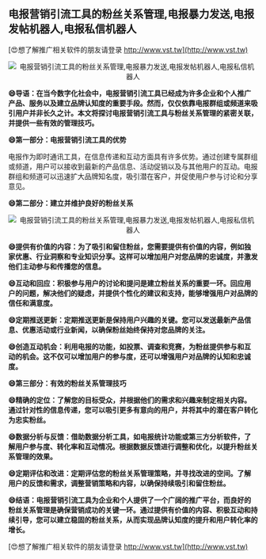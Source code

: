 ## **电报营销引流工具的粉丝关系管理,电报暴力发送,电报发帖机器人,电报私信机器人**

[😍想了解推广相关软件的朋友请登录 http://www.vst.tw](http://www.vst.tw)

 <center><img src="https://vst.tw/MP4/tuiguang/png/2.png" alt="电报营销引流工具的粉丝关系管理,电报暴力发送,电报发帖机器人,电报私信机器人"></center>

**😄导语：在当今数字化社会中，电报营销引流工具已经成为许多企业和个人推广产品、服务以及建立品牌认知度的重要手段。然而，仅仅依靠电报群组或频道来吸引用户并非长久之计。本文将探讨电报营销引流工具与粉丝关系管理的紧密关联，并提供一些有效的管理技巧。**

**😄第一部分：电报营销引流工具的优势**

电报作为即时通讯工具，在信息传递和互动方面具有许多优势。通过创建专属群组或频道，用户可以接收到最新的产品信息、活动促销以及与其他用户的互动。电报群组和频道可以迅速扩大品牌知名度，吸引潜在客户，并促使用户参与讨论和分享意见。

**😄第二部分：建立并维护良好的粉丝关系**

 <center><img src="https://vst.tw/MP4/tuiguang/png/5.png" alt="电报营销引流工具的粉丝关系管理,电报暴力发送,电报发帖机器人,电报私信机器人"></center>

**😄提供有价值的内容：为了吸引和留住粉丝，您需要提供有价值的内容，例如独家优惠、行业洞察和专业知识分享。这样可以增加用户对您品牌的忠诚度，并激发他们主动参与和传播您的信息。**

**😄互动和回应：积极参与用户的讨论和提问是建立粉丝关系的重要一环。回应用户的问题，解决他们的疑虑，并提供个性化的建议和支持，能够增强用户对品牌的信任和满意度。**

**😄定期推送更新：定期推送更新是保持用户兴趣的关键。您可以发送最新产品信息、优惠活动或行业新闻，以确保粉丝始终保持对您品牌的关注。**

**😄创造互动机会：利用电报的功能，如投票、调查和竞赛，为粉丝提供参与和互动的机会。这不仅可以增加用户的参与度，还可以增强用户对品牌的认知和忠诚度。**

**😄第三部分：有效的粉丝关系管理技巧**

**😄精确的定位：了解您的目标受众，并根据他们的需求和兴趣来制定相关内容。通过针对性的信息传递，您可以吸引更多有意向的用户，并将其中的潜在客户转化为忠实粉丝。**

**😄数据分析与反馈：借助数据分析工具，如电报统计功能或第三方分析软件，了解用户参与度、转化率和互动情况。根据数据反馈进行调整和优化，以提升粉丝关系管理的效果。**

**😄定期评估和改进：定期评估您的粉丝关系管理策略，并寻找改进的空间。了解用户的反馈和需求，调整营销策略和内容，以确保持续吸引和留住粉丝。**

**😄结语：电报营销引流工具为企业和个人提供了一个广阔的推广平台，而良好的粉丝关系管理是确保营销成功的关键一环。通过提供有价值的内容、积极互动和持续引导，您可以建立稳固的粉丝关系，从而实现品牌认知度的提升和用户转化率的增长。**

[😍想了解推广相关软件的朋友请登录 http://www.vst.tw](http://www.vst.tw)



